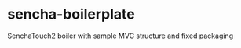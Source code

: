 sencha-boilerplate
==================

SenchaTouch2 boiler with sample MVC structure and fixed packaging